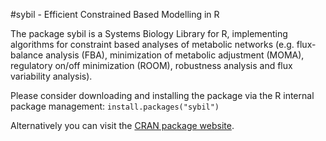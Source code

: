 #sybil - Efficient Constrained Based Modelling in R

The package sybil is a Systems Biology Library for R, implementing algorithms for constraint based analyses of metabolic networks (e.g. flux-balance analysis (FBA), minimization of metabolic adjustment (MOMA), regulatory on/off minimization (ROOM), robustness analysis and flux variability analysis).

Please consider downloading and installing the package via the R internal package management:
`install.packages("sybil")`

Alternatively you can visit the [CRAN package website](https://CRAN.R-project.org/package=sybil).
